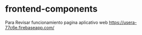 # frontend-components


Para Revisar funcionamiento 
pagina aplicativo web
https://usera-77c6e.firebaseapp.com/
